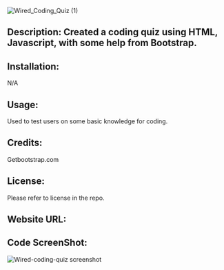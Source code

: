 ![Wired_Coding_Quiz (1)](https://user-images.githubusercontent.com/124648885/233219939-37af0408-5d3e-49e9-aee9-46bf0ea37ed2.png)


## Description: Created a coding quiz using HTML, Javascript, with some help from Bootstrap.

## Installation:
N/A

## Usage:
Used to test users on some basic knowledge for coding.

## Credits:
Getbootstrap.com

## License:
Please refer to license in the repo.

## Website URL:


## Code ScreenShot:
![Wired-coding-quiz screenshot](https://user-images.githubusercontent.com/124648885/233220328-4aba839d-48cf-41e6-becc-f298f5aa374c.png)

